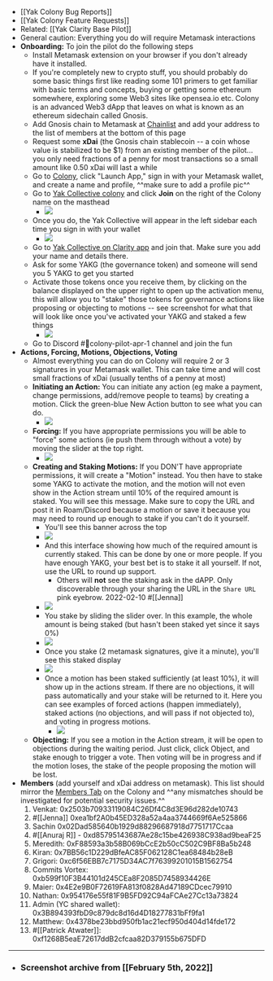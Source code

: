 - [[Yak Colony Bug Reports]]
- [[Yak Colony Feature Requests]]
- Related: [[Yak Clarity Base Pilot]]
- General caution: Everything you do will require Metamask interactions
- **Onboarding:** To join the pilot do the following steps
    - Install Metamask extension on your browser if you don't already have it installed.
    - If you're completely new to crypto stuff, you should probably do some basic things first like reading some 101 primers to get familiar with basic terms and concepts, buying or getting some ethereum somewhere, exploring some Web3 sites like opensea.io etc. Colony is an advanced Web3 dApp that leaves on what is known as an ethereum sidechain called Gnosis.  
    - Add Gnosis chain to Metamask at [Chainlist](https://chainlist.org) and add your address to the list of members at the bottom of this page
    - Request some **xDai** (the Gnosis chain stablecoin -- a coin whose value is stabilized to be $1) from an existing member of the pilot... you only need fractions of a penny for most transactions so a small amount like 0.50 xDai will last a while
    - Go to [Colony](https://colony.io/), click "Launch App," sign in with your Metamask wallet, and create a name and profile, ^^make sure to add a profile pic^^
    - Go to [Yak Collective colony](https://xdai.colony.io/colony/yakcollective) and click **Join** on the right of the Colony name on the masthead
        - ![](./images/aHR0cHM6Ly9maXJlYmFzZXN0b3JhZ2UuZ29vZ2xlYXBpcy5jb20vdjAvYi9maXJlc2NyaXB0LTU3N2EyLmFwcHNwb3QuY29tL28vaW1ncyUyRmFwcCUyRkFydE9mR2lnJTJGRGtDTlNMOFJnbC4yNS4yMSUyMFBNLnBuZz9hbHQ9bWVkaWEmdG9rZW49YzRhNDAyZmMtZTAwZS00Y2IxLTg1MjktZWQ1MGVjYzQxNzcy)
    - Once you do, the Yak Collective will appear in the left sidebar each time you sign in with your wallet
        - ![](./images/aHR0cHM6Ly9maXJlYmFzZXN0b3JhZ2UuZ29vZ2xlYXBpcy5jb20vdjAvYi9maXJlc2NyaXB0LTU3N2EyLmFwcHNwb3QuY29tL28vaW1ncyUyRmFwcCUyRkFydE9mR2lnJTJGME4ycGRBM0dfNC4yNS40MCUyMFBNLnBuZz9hbHQ9bWVkaWEmdG9rZW49MDdhYjE2MDMtNjdiZS00NDBjLTg4M2EtMmJjNzkxMmQ1Zjdm)
    - Go to [Yak Collective on Clarity app](https://app.clarity.so/invite-link/N7MiFrMThG) and join that. Make sure you add your name and details there.
    - Ask for some YAKG (the governance token) and someone will send you 5 YAKG to get you started
    - Activate those tokens once you receive them, by clicking on the balance displayed on the upper right to open up the activation menu, this will allow you to "stake" those tokens for governance actions like proposing or objecting to motions -- see screenshot for what that will look like once you've activated your YAKG and staked a few things
        - ![](./images/aHR0cHM6Ly9maXJlYmFzZXN0b3JhZ2UuZ29vZ2xlYXBpcy5jb20vdjAvYi9maXJlc2NyaXB0LTU3N2EyLmFwcHNwb3QuY29tL28vaW1ncyUyRmFwcCUyRkFydE9mR2lnJTJGZVBGalprZlBTaC4yMi40MyUyMFBNLnBuZz9hbHQ9bWVkaWEmdG9rZW49YjQyZTBhOGQtMmM3ZS00NGU1LTk2M2UtNDEwOWQ3YzEzODlm)
    - Go to Discord #🎪colony-pilot-apr-1 channel and join the fun
- **Actions, Forcing, Motions, Objections, Voting**
    - Almost everything you can do on Colony will require 2 or 3 signatures in your Metamask wallet. This can take time and will cost small fractions of xDai (usually tenths of a penny at most)
    - **Initiating an Action:** You can initiate any action (eg make a payment, change permissions, add/remove people to teams) by creating a motion. Click the green-blue New Action button to see what you can do.
        - ![](./images/aHR0cHM6Ly9maXJlYmFzZXN0b3JhZ2UuZ29vZ2xlYXBpcy5jb20vdjAvYi9maXJlc2NyaXB0LTU3N2EyLmFwcHNwb3QuY29tL28vaW1ncyUyRmFwcCUyRkFydE9mR2lnJTJGdWhSWm5XMkI4WS40NC4xMyUyMEFNLnBuZz9hbHQ9bWVkaWEmdG9rZW49ZTkxZTgzYzYtMGM3Yi00ZjEyLWIwMTMtZWJlNTNiZjIyNmNj)
    - **Forcing:** If you have appropriate permissions you will be able to "force" some actions (ie push them through without a vote) by moving the slider at the top right.
        - ![](./images/aHR0cHM6Ly9maXJlYmFzZXN0b3JhZ2UuZ29vZ2xlYXBpcy5jb20vdjAvYi9maXJlc2NyaXB0LTU3N2EyLmFwcHNwb3QuY29tL28vaW1ncyUyRmFwcCUyRkFydE9mR2lnJTJGNk9uZ0dZdjBSeS40MS41MCUyMEFNLnBuZz9hbHQ9bWVkaWEmdG9rZW49ZmJhMmQyN2QtODM1Zi00MjAzLWJiYjQtZmRkZjdhZGJkZGVi)
    - **Creating and Staking Motions:** If you DON'T have appropriate permissions, it will create a "Motion" instead. You then have to stake some YAKG to activate the motion, and the motion will not even show in the Action stream until 10% of the required amount is staked. You will see this message. Make sure to copy the URL and post it in Roam/Discord because a motion or save it because you may need to round up enough to stake if you can't do it yourself.
        - You'll see this banner across the top
        - ![](./images/aHR0cHM6Ly9maXJlYmFzZXN0b3JhZ2UuZ29vZ2xlYXBpcy5jb20vdjAvYi9maXJlc2NyaXB0LTU3N2EyLmFwcHNwb3QuY29tL28vaW1ncyUyRmFwcCUyRkFydE9mR2lnJTJGVVVPRV9DVHJ4UC41MC4wMCUyMEFNLnBuZz9hbHQ9bWVkaWEmdG9rZW49OTNjNzA2ODEtN2I3NS00ZjZiLTg4ODctMGQ3YjY0YTI1MThj)
        - And this interface showing how much of the required amount is currently staked. This can be done by one or more people. If you have enough YAKG, your best bet is to stake it all yourself. If not, use the URL to round up support.
            - Others will **not** see the staking ask in the dAPP. Only discoverable through your sharing the URL in the `Share URL` pink eyebrow. 2022-02-10 #[[Jenna]]
        - ![](./images/aHR0cHM6Ly9maXJlYmFzZXN0b3JhZ2UuZ29vZ2xlYXBpcy5jb20vdjAvYi9maXJlc2NyaXB0LTU3N2EyLmFwcHNwb3QuY29tL28vaW1ncyUyRmFwcCUyRkFydE9mR2lnJTJGRDRSRmJYN0RTTi41MC4yNSUyMEFNLnBuZz9hbHQ9bWVkaWEmdG9rZW49MGZkZjk1NDMtN2YzMy00Y2MyLTgyOWMtNTM0ZGZmMTQxZDM2)
        - You stake by sliding the slider over. In this example, the whole amount is being staked (but hasn't been staked yet since it says 0%)
        - ![](./images/aHR0cHM6Ly9maXJlYmFzZXN0b3JhZ2UuZ29vZ2xlYXBpcy5jb20vdjAvYi9maXJlc2NyaXB0LTU3N2EyLmFwcHNwb3QuY29tL28vaW1ncyUyRmFwcCUyRkFydE9mR2lnJTJGUUpSNWc4SDk5eC41MC40MCUyMEFNLnBuZz9hbHQ9bWVkaWEmdG9rZW49OTE4MDFkNTMtZWVhMy00NzgwLTlhMDUtZDc2NzIzYmViOWE4)
        - Once you stake (2 metamask signatures, give it a minute), you'll see this staked display
        - ![](./images/aHR0cHM6Ly9maXJlYmFzZXN0b3JhZ2UuZ29vZ2xlYXBpcy5jb20vdjAvYi9maXJlc2NyaXB0LTU3N2EyLmFwcHNwb3QuY29tL28vaW1ncyUyRmFwcCUyRkFydE9mR2lnJTJGUXJjLVNmR2kydC41MS41NSUyMEFNLnBuZz9hbHQ9bWVkaWEmdG9rZW49MzMzNWE5OGQtYjMzNC00OTMwLTliZDktMzg5YWE2MmU0NjRm)
        - Once a motion has been staked sufficiently (at least 10%), it will show up in the actions stream. If there are no objections, it will pass automatically and your stake will be returned to it. Here you can see examples of forced actions (happen immediately), staked actions (no objections, and will pass if not objected to), and voting in progress motions.
            - ![](./images/aHR0cHM6Ly9maXJlYmFzZXN0b3JhZ2UuZ29vZ2xlYXBpcy5jb20vdjAvYi9maXJlc2NyaXB0LTU3N2EyLmFwcHNwb3QuY29tL28vaW1ncyUyRmFwcCUyRkFydE9mR2lnJTJGOF80RzhMdlNXNC41OS40NiUyMEFNLnBuZz9hbHQ9bWVkaWEmdG9rZW49YWUwMDZjNGQtODI5Yi00MjUwLWE0NDEtZDU2YzFkZGE1ZTZh)
    - **Objecting:** If you see a motion in the Action stream, it will be open to objections during the waiting period. Just click, click Object, and stake enough to trigger a vote. Then voting will be in progress and if the motion loses, the stake of the people proposing the motion will be lost.
- **Members** (add yourself and xDai address on metamask). This list should mirror the [Members Tab](https://xdai.colony.io/colony/yakcollective/members) on the Colony and ^^any mismatches should be investigated for potential security issues.^^
    1. Venkat: 0x2503b70933119084C26Df4C8d3E96d282de10743
    2. #[[Jenna]] 0xea1bf2A0b45ED328a52a4aa3744669f6Ae525866
    3. Sachin 0x02Dad585640b1929d88296687918d7751717Ccaa
    4. #[[Anuraj R]] - 0xd85795143687Ae28c15be426938C938ad9beaF25
    5. Meredith: 0xF88593a3b58B069bCcE2b50cC502C9BF8Ba5b248
    6. Kiran: 0x7BB56c1D229dBfeAC85F062128C1ea68484b28eB
    7. Grigori: 0xc6f56EBB7c7175D34AC7f76399201015B1562754
    8. Commits Vortex: 0xb599f10F3B44101d245CEa8F2085D7458934426E
    9. Maier: 0x4E2e9B0F72619FA813f0828Ad47189CDcec79910
    10. Nathan: 0x954176e55f81F9B5FD92C94aFCAe27Cc13a73824
    11. Admin (YC shared wallet): 0x3B894393fbD9c879dc8d16d4D18277831bFf9fa1
    12. Matthew: 0x4378be23bbd950fb1ac21ecf950d404d14fde172
    13. #[[Patrick Atwater]]: 0xf1268B5eaE72617ddB2cfcaa82D379155b675DFD
- ---
- ### Screenshot archive from [[February 5th, 2022]]
